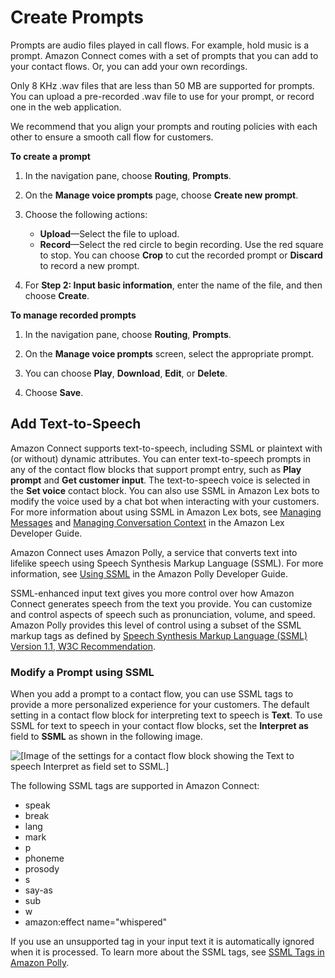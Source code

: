 # Create Prompts<a name="prompts"></a>

Prompts are audio files played in call flows\. For example, hold music is a prompt\. Amazon Connect comes with a set of prompts that you can add to your contact flows\. Or, you can add your own recordings\. 

Only 8 KHz \.wav files that are less than 50 MB are supported for prompts\. You can upload a pre\-recorded \.wav file to use for your prompt, or record one in the web application\. 

We recommend that you align your prompts and routing policies with each other to ensure a smooth call flow for customers\.

**To create a prompt**

1. In the navigation pane, choose **Routing**, **Prompts**\.

1. On the **Manage voice prompts** page, choose **Create new prompt**\.

1. Choose the following actions:
   + **Upload**—Select the file to upload\.
   + **Record**—Select the red circle to begin recording\. Use the red square to stop\. You can choose **Crop** to cut the recorded prompt or **Discard** to record a new prompt\.

1. For **Step 2: Input basic information**, enter the name of the file, and then choose **Create**\.

**To manage recorded prompts**

1. In the navigation pane, choose **Routing**, **Prompts**\.

1. On the **Manage voice prompts** screen, select the appropriate prompt\.

1. You can choose **Play**, **Download**, **Edit**, or **Delete**\.

1. Choose **Save**\.

## Add Text\-to\-Speech<a name="text-to-speech"></a>

Amazon Connect supports text\-to\-speech, including SSML or plaintext with \(or without\) dynamic attributes\. You can enter text\-to\-speech prompts in any of the contact flow blocks that support prompt entry, such as **Play prompt** and **Get customer input**\. The text\-to\-speech voice is selected in the **Set voice** contact block\. You can also use SSML in Amazon Lex bots to modify the voice used by a chat bot when interacting with your customers\. For more information about using SSML in Amazon Lex bots, see [Managing Messages](https://docs.aws.amazon.com/lex/latest/dg//howitworks-manage-prompts.html#msg-prompts-response) and [Managing Conversation Context](https://docs.aws.amazon.com/lex/latest/dg//context-mgmt.html#special-response) in the Amazon Lex Developer Guide\.

Amazon Connect uses Amazon Polly, a service that converts text into lifelike speech using Speech Synthesis Markup Language \(SSML\)\. For more information, see [Using SSML](https://docs.aws.amazon.com/polly/latest/dg/ssml.html) in the Amazon Polly Developer Guide\.

SSML\-enhanced input text gives you more control over how Amazon Connect generates speech from the text you provide\. You can customize and control aspects of speech such as pronunciation, volume, and speed\. Amazon Polly provides this level of control using a subset of the SSML markup tags as defined by [Speech Synthesis Markup Language \(SSML\) Version 1\.1, W3C Recommendation](https://www.w3.org/TR/2010/REC-speech-synthesis11-20100907/)\.

### Modify a Prompt using SSML<a name="ssml-prompt"></a>

When you add a prompt to a contact flow, you can use SSML tags to provide a more personalized experience for your customers\. The default setting in a contact flow block for interpreting text to speech is **Text**\. To use SSML for text to speech in your contact flow blocks, set the **Interpret as** field to **SSML** as shown in the following image\.

![\[Image of the settings for a contact flow block showing the Text to speech Interpret as field set to SSML.\]](http://docs.aws.amazon.com/connect/latest/adminguide/images/connect-interpret-as-ssml.png)

The following SSML tags are supported in Amazon Connect:
+ speak
+ break
+ lang
+ mark
+ p
+ phoneme
+ prosody
+ s
+ say\-as
+ sub
+ w
+ amazon:effect name="whispered"

If you use an unsupported tag in your input text it is automatically ignored when it is processed\. To learn more about the SSML tags, see [SSML Tags in Amazon Polly](https://docs.aws.amazon.com/polly/latest/dg/supported-ssml.html)\.